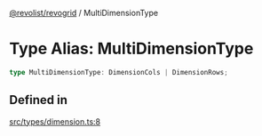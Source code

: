 [@revolist/revogrid](README.md) / MultiDimensionType

# Type Alias: MultiDimensionType

```ts
type MultiDimensionType: DimensionCols | DimensionRows;
```

## Defined in

[src/types/dimension.ts:8](https://github.com/revolist/revogrid/blob/a4b231d71029faeb28d2b2f5098e6a96aa320bc0/src/types/dimension.ts#L8)
